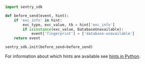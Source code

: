 ```python
import sentry_sdk

def before_send(event, hint):
    if 'exc_info' in hint:
        exc_type, exc_value, tb = hint['exc_info']
        if isinstance(exc_value, DatabaseUnavailable):
            event['fingerprint'] = ['database-unavailable']
    return event

sentry_sdk.init(before_send=before_send)
```

For information about which hints are available see [hints in Python](/platforms/python/#hints).

